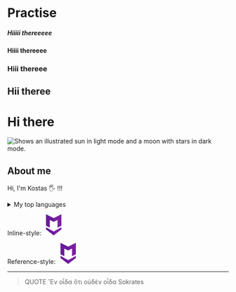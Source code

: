 # Practise
<!-- using from 1 to 5 # as in html file -->
##### Hiiiii thereeeee 
#### Hiiii thereeee
### Hiii thereee
## Hii theree
# Hi there 

<!-- using for Adding an image to suit your visitors either they use dark mode or light to their browser -->
<picture>
  <source media="(prefers-color-scheme: dark)" srcset="https://user-images.githubusercontent.com/25423296/163456776-7f95b81a-f1ed-45f7-b7ab-8fa810d529fa.png">
  <source media="(prefers-color-scheme: light)" srcset="https://user-images.githubusercontent.com/25423296/163456779-a8556205-d0a5-45e2-ac17-42d089e3c3f8.png">
  <img alt="Shows an illustrated sun in light mode and a moon with stars in dark mode." src="https://user-images.githubusercontent.com/25423296/163456779-a8556205-d0a5-45e2-ac17-42d089e3c3f8.png">
</picture>

## About me
Hi, I'm Kostas 🖐 !!!

<!-- 
usign <summary> for marking it like a drop down list 
using <details></details> to attribute to make the section display as open by default -->

<details>
<summary>My top languages</summary>
  
| Rank | Languages | 
|-----:|-----------|
|     1|HTML/CSS/JS|
|     2|C/C++      |
|     3|Java       |

</details>


Inline-style: 
![alt text](https://github.com/adam-p/markdown-here/raw/master/src/common/images/icon48.png "First Logo ")

Reference-style: 
![alt text][logo]

[logo]: https://github.com/adam-p/markdown-here/raw/master/src/common/images/icon48.png "Second Logo"



---

> QUOTE
> Ἓν οἶδα ὅτι οὐδὲν οἶδα
 Sokrates
